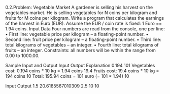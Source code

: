 0.2.Problem: Vegetable Market
A gardener is selling his harvest on the vegetables market. He is selling vegetables for N coins per 
kilogram and fruits for M coins per kilogram. Write a program that calculates the earnings of the 
harvest in Euro (EUR). Assume the EUR / coin rate is fixed: 1 Euro == 1.94 coins.
Input Data
Four numbers are read from the console, one per line:
• First line: vegetable price per kilogram – a floating-point number.
• Second line: fruit price per kilogram – a floating-point number.
• Third line: total kilograms of vegetables – an integer.
• Fourth line: total kilograms of fruits – an integer.
Constraints: all numbers will be within the range from 0.00 to 1000.00.

Sample Input and Output
Input Output   Explanation 
0.194  101     Vegetables cost: 0.194 coins * 10 kg = 1.94 coins
19.4           Fruits cost: 19.4 coins * 10 kg = 194 coins
10             Total: 195.94 coins = 101 euro (= 101 * 1.94)
10

Input Output 
1.5   20.6185567010309 
2.5
10
10 
